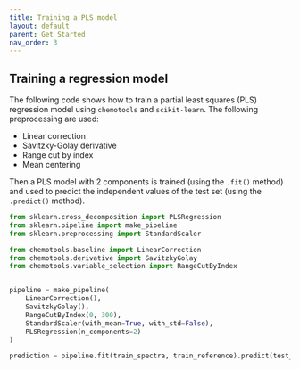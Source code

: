 ```yaml
---
title: Training a PLS model
layout: default
parent: Get Started
nav_order: 3
---
```



## __Training a regression model__

The following code shows how to train a partial least squares (PLS) regression model using ```chemotools``` and ```scikit-learn```. The following preprocessing are used:

- Linear correction
- Savitzky-Golay derivative
- Range cut by index
- Mean centering

Then a PLS model with 2 components is trained (using the ```.fit()``` method) and used to predict the independent values of the test set (using the ```.predict()``` method).

```python
from sklearn.cross_decomposition import PLSRegression
from sklearn.pipeline import make_pipeline
from sklearn.preprocessing import StandardScaler

from chemotools.baseline import LinearCorrection
from chemotools.derivative import SavitzkyGolay
from chemotools.variable_selection import RangeCutByIndex


pipeline = make_pipeline(
    LinearCorrection(),
    SavitzkyGolay(),
    RangeCutByIndex(0, 300),
    StandardScaler(with_mean=True, with_std=False),
    PLSRegression(n_components=2)
)

prediction = pipeline.fit(train_spectra, train_reference).predict(test_spectra)
```
